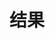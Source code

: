 # 结果

<VisualData />

<script setup lang="ts">
    import VisualData from './components/VisualData.vue'
    // import VisualData2 from './components/VisualData2.vue'

</script>